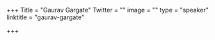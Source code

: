 +++
Title = "Gaurav Gargate"
Twitter = ""
image = ""
type = "speaker"
linktitle = "gaurav-gargate"

+++



